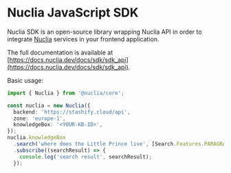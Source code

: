 # Nuclia JavaScript SDK

Nuclia SDK is an open-source library wrapping Nuclia API in order to integrate [Nuclia](https://nuclia.com) services in your frontend application.

The full documentation is available at [https://docs.nuclia.dev/docs/sdk/sdk_api](https://docs.nuclia.dev/docs/sdk/sdk_api).

Basic usage:

```ts
import { Nuclia } from '@nuclia/core';

const nuclia = new Nuclia({
  backend: 'https://stashify.cloud/api',
  zone: 'europe-1',
  knowledgeBox: '<YOUR-KB-ID>',
});
nuclia.knowledgeBox
  .search('where does the Little Prince live', [Search.Features.PARAGRAPH])
  .subscribe((searchResult) => {
    console.log('search result', searchResult);
  });
```
